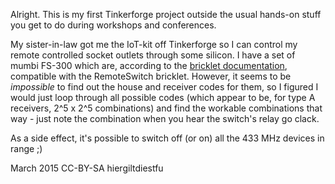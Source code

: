 Alright. This is my first Tinkerforge project outside the usual hands-on stuff you get to do during workshops and conferences.

My sister-in-law got me the IoT-kit off Tinkerforge so I can control my remote controlled socket outlets through some silicon. I have a set of mumbi FS-300 which are, according to the [bricklet documentation](http://www.tinkerforge.com/en/doc/Hardware/Bricklets/Remote_Switch.html#list-of-supported-devices), compatible with the RemoteSwitch bricklet. However, it seems to be _impossible_ to find out the house and receiver codes for them, so I figured I would just loop through all possible codes (which appear to be, for type A receivers, 2^5 x 2^5 combinations) and find the workable combinations that way - just note the combination when you hear the switch's relay go clack. 

As a side effect, it's possible to switch off (or on) all the 433 MHz devices in range ;)

March 2015
CC-BY-SA hiergiltdiestfu